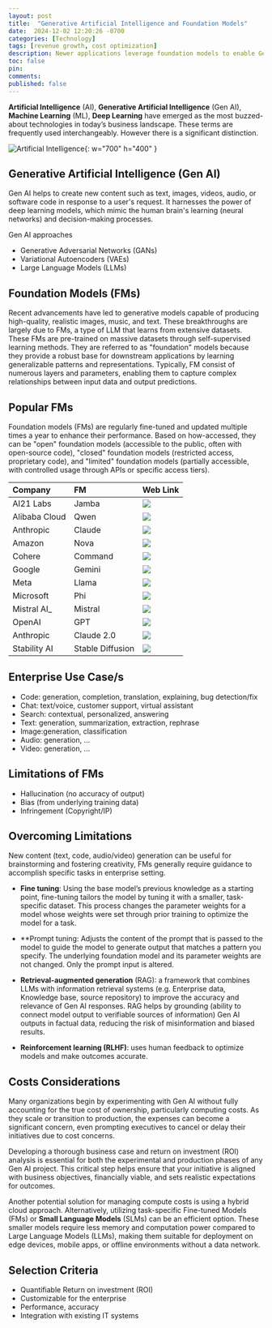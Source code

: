 ```yaml
---
layout: post
title:  "Generative Artificial Intelligence and Foundation Models"
date:  2024-12-02 12:20:26 -0700
categories: [Technology]
tags: [revenue growth, cost optimization]
description: Newer applications leverage foundation models to enable Gen AI capabilities into core workflows, driving automation, and increasing productivity
toc: false
pin: 
comments: 
published: false
---
```


**Artificial Intelligence** (AI), **Generative Artificial Intelligence** (Gen AI), **Machine Learning** (ML), **Deep Learning** have emerged as the most buzzed-about technologies in today’s business landscape. These terms are frequently used interchangeably. However there is a significant distinction.

![Artificial Intelligence](https://ketanhm.github.io/images/ai.jpg){: w="700" h="400" }

## Generative Artificial Intelligence (Gen AI)
Gen AI helps to create new content such as text, images, videos, audio, or software code in response to a user's request. It harnesses the power of deep learning models, which mimic the human brain's learning (neural networks) and decision-making processes. 

Gen AI approaches
- Generative Adversarial Networks (GANs)
- Variational Autoencoders (VAEs)
- Large Language Models (LLMs)

## Foundation Models (FMs)
Recent advancements have led to generative models capable of producing high-quality, realistic images, music, and text. These breakthroughs are largely due to FMs, a type of LLM that learns from extensive datasets. These FMs are pre-trained on massive datasets through self-supervised learning methods. They are referred to as "foundation" models because they provide a robust base for downstream applications by learning generalizable patterns and representations. Typically, FM consist of numerous layers and parameters, enabling them to capture complex relationships between input data and output predictions.

## Popular FMs
Foundation models (FMs) are regularly fine-tuned and updated multiple times a year to enhance their performance. Based on how-accessed, they can be "open" foundation models (accessible to the public, often with open-source code), "closed" foundation models (restricted access, proprietary code), and "limited" foundation models (partially accessible, with controlled usage through APIs or specific access tiers).

| Company | FM | Web Link |
|:--------|:--------|:--------|
| AI21 Labs   | Jamba   | ![](https://ai21.com/jamba/) |
| Alibaba Cloud | Qwen    | ![](https://www.alibabacloud.com/product/qwen) |
| Anthropic   | Claude  | ![](https://anthropic.com/claude/) |
| Amazon    | Nova | ![](https://aws.amazon.com/ai/generative-ai/nova) |
| Cohere    | Command  | ![](https://cohere.ai/command) |
| Google | Gemini | ![](https://ai.google/get-started/our-models/)  |
| Meta    | Llama    | ![](https://ai.meta.com/resources/models-and-libraries/#models) |
| Microsoft | Phi  | ![](https://ai.azure.com/explore/models?selectedCollection=phi) |
| Mistral AI_ | Mistral |  ![](https://docs.mistral.ai/getting-started/models/models_overview/) |
| OpenAI   | GPT  | ![](https://platform.openai.com/docs/models) |
| Anthropic   | Claude 2.0 | ![](https://anthropic.com/claude-2.0/) |
| Stability AI | Stable Diffusion | ![](https://stability.ai/stable-image) |


## Enterprise Use Case/s
- Code: generation, completion, translation, explaining, bug detection/fix
- Chat: text/voice, customer support, virtual assistant
- Search: contextual, personalized, answering
- Text: generation, summarization, extraction, rephrase
- Image:generation, classification
- Audio: generation, ...
- Video: generation, ...

## Limitations of FMs
- Hallucination (no accuracy of output)
- Bias (from underlying training data)
- Infringement (Copyright/IP)

## Overcoming Limitations
New content (text, code, audio/video) generation can be useful for brainstorming and fostering creativity, FMs generally require guidance to accomplish specific tasks in enterprise setting. 

- **Fine tuning**: Using the base model’s previous knowledge as a starting point, fine-tuning tailors the model by tuning it with a smaller, task-specific dataset. This process changes the parameter weights for a model whose weights were set through prior training to optimize the model for a task.

- **Prompt tuning: Adjusts the content of the prompt that is passed to the model to guide the model to generate output that matches a pattern you specify. The underlying foundation model and its parameter weights are not changed. Only the prompt input is altered.

- **Retrieval-augmented generation** (RAG): a framework that combines LLMs with information retrieval systems (e.g. Enterprise data, Knowledge base, source repository) to improve the accuracy and relevance of Gen AI responses. RAG helps by grounding (ability to connect model output to verifiable sources of information) Gen AI outputs in factual data, reducing the risk of misinformation and biased results.

- **Reinforcement learning (RLHF)**: uses human feedback to optimize models and make outcomes accurate.

## Costs Considerations
Many organizations begin by experimenting with Gen AI without fully accounting for the true cost of ownership, particularly computing costs. As they scale or transition to production, the expenses can become a significant concern, even prompting executives to cancel or delay their initiatives due to cost concerns.

Developing a thorough business case and return on investment (ROI) analysis is essential for both the experimental and production phases of any Gen AI project. This critical step helps ensure that your initiative is aligned with business objectives, financially viable, and sets realistic expectations for outcomes.

Another potential solution for managing compute costs is using a hybrid cloud approach. Alternatively, utilizing task-specific Fine-tuned Models (FMs) or **Small Language Models** (SLMs) can be an efficient option. These smaller models require less memory and computation power compared to Large Language Models (LLMs), making them suitable for deployment on edge devices, mobile apps, or offline environments without a data network.

## Selection Criteria
- Quantifiable Return on investment (ROI)
- Customizable for the enterprise
- Performance, accuracy
- Integration with existing IT systems